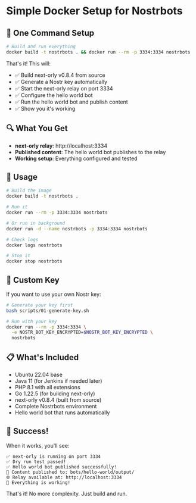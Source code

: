 # Simple Docker Setup for Nostrbots

## 🚀 One Command Setup

```bash
# Build and run everything
docker build -t nostrbots . && docker run --rm -p 3334:3334 nostrbots
```

That's it! This will:
- ✅ Build next-orly v0.8.4 from source
- ✅ Generate a Nostr key automatically
- ✅ Start the next-orly relay on port 3334
- ✅ Configure the hello world bot
- ✅ Run the hello world bot and publish content
- ✅ Show you it's working

## 🔍 What You Get

- **next-orly relay**: http://localhost:3334
- **Published content**: The hello world bot publishes to the relay
- **Working setup**: Everything configured and tested

## 🎯 Usage

```bash
# Build the image
docker build -t nostrbots .

# Run it
docker run --rm -p 3334:3334 nostrbots

# Or run in background
docker run -d --name nostrbots -p 3334:3334 nostrbots

# Check logs
docker logs nostrbots

# Stop it
docker stop nostrbots
```

## 🔧 Custom Key

If you want to use your own Nostr key:

```bash
# Generate your key first
bash scripts/01-generate-key.sh

# Run with your key
docker run --rm -p 3334:3334 \
  -e NOSTR_BOT_KEY_ENCRYPTED=$NOSTR_BOT_KEY_ENCRYPTED \
  nostrbots
```

## 📋 What's Included

- Ubuntu 22.04 base
- Java 11 (for Jenkins if needed later)
- PHP 8.1 with all extensions
- Go 1.22.5 (for building next-orly)
- next-orly v0.8.4 (built from source)
- Complete Nostrbots environment
- Hello world bot that runs automatically

## 🎉 Success!

When it works, you'll see:
```
✅ next-orly is running on port 3334
✅ Dry run test passed!
✅ Hello world bot published successfully!
📄 Content published to: bots/hello-world/output/
🌐 Relay available at: http://localhost:3334
🎉 Everything is working!
```

That's it! No more complexity. Just build and run.
